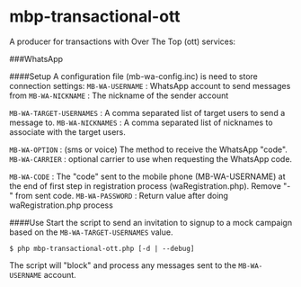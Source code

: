 # mbp-transactional-ott
A producer for transactions with Over The Top (ott) services:

###WhatsApp

####Setup
A configuration file (mb-wa-config.inc) is need to store connection settings:
  `MB-WA-USERNAME` : WhatsApp account to send messages from
  `MB-WA-NICKNAME` : The nickname of the sender account

  `MB-WA-TARGET-USERNAMES` : A comma separated list of target users to send a message to.
  `MB-WA-NICKNAMES` : A comma separated list of nicknames to associate with the target users.

  `MB-WA-OPTION` : (sms or voice) The method to receive the WhatsApp "code".
  `MB-WA-CARRIER` : optional carrier to use when requesting the WhatsApp code.

  `MB-WA-CODE` : The "code" sent to the mobile phone (MB-WA-USERNAME) at the end of first step in registration process (waRegistration.php). Remove "-" from sent code.
  `MB-WA-PASSWORD` : Return value after doing waRegistration.php process

####Use
Start the script to send an invitation to signup to a mock campaign based on the `MB-WA-TARGET-USERNAMES` value.
```
$ php mbp-transactional-ott.php [-d | --debug]
```
The script will "block" and process any messages sent to the `MB-WA-USERNAME` account.